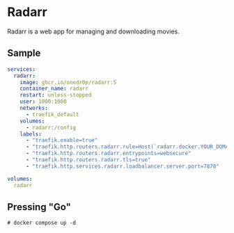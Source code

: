 # Radarr

Radarr is a web app for managing and downloading movies.

## Sample

```yaml
services:
  radarr:
    image: ghcr.io/onedr0p/radarr:5
    container_name: radarr
    restart: unless-stopped
    user: 1000:1000
    networks:
      - traefik_default
    volumes:
      - radarr:/config
    labels:
      - "traefik.enable=true"
      - "traefik.http.routers.radarr.rule=Host(`radarr.docker.YOUR_DOMAIN_NAME.COM`)"
      - "traefik.http.routers.radarr.entrypoints=websecure"
      - "traefik.http.routers.radarr.tls=true"
      - "traefik.http.services.radarr.loadbalancer.server.port=7878"

volumes:
  radarr
```

## Pressing "Go"

```
# docker compose up -d
```
